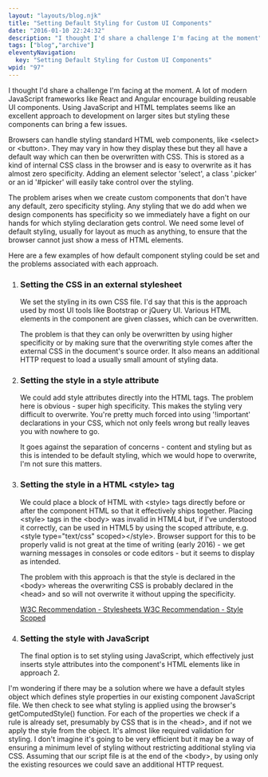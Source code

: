 ```yaml
---
layout: "layouts/blog.njk"
title: "Setting Default Styling for Custom UI Components"
date: "2016-01-10 22:24:32"
description: "I thought I'd share a challenge I'm facing at the moment"
tags: ["blog","archive"]
eleventyNavigation:
  key: "Setting Default Styling for Custom UI Components"
wpid: "97"
---
```

I thought I'd share a challenge I'm facing at the moment. A lot of modern JavaScript frameworks like React and Angular encourage building reusable UI components. Using JavaScript and HTML templates seems like an excellent approach to development on larger sites but styling these components can bring a few issues.

Browsers can handle styling standard HTML web components, like &lt;select&gt; or &lt;button&gt;. They may vary in how they display these but they all have a default way which can then be overwritten with CSS. This is stored as a kind of internal CSS class in the browser and is easy to overwrite as it has almost zero specificity. Adding an element selector 'select', a class '.picker' or an id '#picker' will easily take control over the styling.

The problem arises when we create custom components that don't have any default, zero specificity styling. Any styling that we do add when we design components has specificity so we immediately have a fight on our hands for which styling declaration gets control. We need some level of default styling, usually for layout as much as anything, to ensure that the browser cannot just show a mess of HTML elements.

Here are a few examples of how default component styling could be set and the problems associated with each approach.
<ol>
	<li>
<h3>Setting the CSS in an external stylesheet</h3>
We set the styling in its own CSS file. I'd say that this is the approach used by most UI tools like Bootstrap or jQuery UI. Various HTML elements in the component are given classes, which can be overwritten.

The problem is that they can only be overwritten by using higher specificity or by making sure that the overwriting style comes after the external CSS in the document's source order. It also means an additional HTTP request to load a usually small amount of styling data.</li>
	<li>
<h3>Setting the style in a style attribute</h3>
We could add style attributes directly into the HTML tags. The problem here is obvious - super high specificity. This makes the styling very difficult to overwrite. You're pretty much forced into using '!important' declarations in your CSS, which not only feels wrong but really leaves you with nowhere to go.

It goes against the separation of concerns - content and styling but as this is intended to be default styling, which we would hope to overwrite, I'm not sure this matters.</li>
	<li>
<h3>Setting the style in a HTML &lt;style&gt; tag</h3>
We could place a block of HTML with &lt;style&gt; tags directly before or after the component HTML so that it effectively ships together. Placing &lt;style&gt; tags in the &lt;body&gt; was invalid in HTML4 but, if I've understood it correctly, can be used in HTML5 by using the scoped attribute, e.g. &lt;style type="text/css" scoped&gt;&lt;/style&gt;. Browser support for this to be properly valid is not great at the time of writing (early 2016) - we get warning messages in consoles or code editors - but it seems to display as intended.

The problem with this approach is that the style is declared in the &lt;body&gt; whereas the overwriting CSS is probably declared in the &lt;head&gt; and so will not overwrite it without upping the specificity.

<a href="http://www.w3.org/TR/REC-html40/present/styles.html" target="_blank">W3C Recommendation - Stylesheets
</a><a href="http://www.w3.org/TR/html-markup/style.html#style.attrs.scoped" target="_blank">W3C Recommendation - Style Scoped</a></li>
	<li>
<h3>Setting the style with JavaScript</h3>
The final option is to set styling using JavaScript, which effectively just inserts style attributes into the component's HTML elements like in approach 2.</li>
</ol>
I'm wondering if there may be a solution where we have a default styles object which defines style properties in our existing component JavaScript file. We then check to see what styling is applied using the browser's getComputedStyle() function. For each of the properties we check if a rule is already set, presumably by CSS that is in the &lt;head&gt;, and if not we apply the style from the object. It's almost like required validation for styling. I don't imagine it's going to be very efficient but it may be a way of ensuring a minimum level of styling without restricting additional styling via CSS. Assuming that our script file is at the end of the &lt;body&gt;, by using only the existing resources we could save an additional HTTP request.